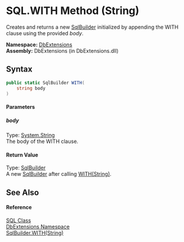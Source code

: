 SQL.WITH Method (String)
========================
Creates and returns a new [SqlBuilder][1] initialized by appending the WITH clause using the provided *body*.

**Namespace:** [DbExtensions][2]  
**Assembly:** DbExtensions (in DbExtensions.dll)

Syntax
------

```csharp
public static SqlBuilder WITH(
	string body
)
```

#### Parameters

##### *body*
Type: [System.String][3]  
The body of the WITH clause.

#### Return Value
Type: [SqlBuilder][1]  
 A new [SqlBuilder][1] after calling [WITH(String)][4]. 

See Also
--------

#### Reference
[SQL Class][5]  
[DbExtensions Namespace][2]  
[SqlBuilder.WITH(String)][4]  

[1]: ../SqlBuilder/README.md
[2]: ../README.md
[3]: http://msdn.microsoft.com/en-us/library/s1wwdcbf
[4]: ../SqlBuilder/WITH_1.md
[5]: README.md